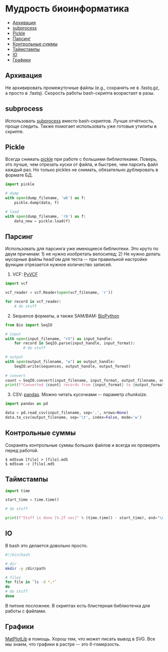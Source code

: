 # Мудрость биоинформатика

* [Архивация](#zip)
* [subprocess](#subprocess)
* [Pickle](#pickle)
* [Парсинг](#parsing)
* [Контрольные суммы](#checksum)
* [Таймстампы](#timestamp)
* [IO](#io)
* [Графики](#graph)

<a name="zip"></a>
## Архивация

Не архивировать промежуточные файлы (e.g., сохранять не в .fastq.gz, а просто в .fastq).
Скорость работы bash-скрипта возрастает в разы.

<a name="subprocess"></a>
## subprocess

Использовать [subprocess](https://docs.python.org/3/library/subprocess.html) вместо bash-скриптов.
Лучше отчётность, проще следить.
Также помогает использовать уже готовые утилиты в скрипте.

<a name="pickle"></a>
## Pickle

Всегда снимать [pickle](https://docs.python.org/3/library/pickle.html) при работе с большими библиотеками.
Поверь, это лучше, чем отрезать куски от файла, и быстрее, чем парсить файл каждый раз.
Но только pickles не снимать, обязательно дублировать в формате БД.

```python
import pickle

# dump
with open(dump_filename, 'wb') as f:
    pickle.dump(data, f)

# load
with open(dump_filename, 'rb') as f:
    data_new = pickle.load(f)
```

<a name="parsing"></a>
## Парсинг

Использовать для парсинга уже имеющиеся библиотеки.
Это круто по двум причинам: 1) не нужно изобретать велосипед; 2) Не нужно делать мусорные файлы head'ом для теста -- при правильной настройке функции отрезается нужное количество записей.

1. VCF: [PyVCF](https://pyvcf.readthedocs.io/en/latest/)
    
```python
import vcf

vcf_reader = vcf.Reader(open(vcf_filename, 'r'))

for record in vcf_reader:
    # do stuff
```

2. Sequence форматы, а также SAM/BAM: [BioPython](https://biopython.org/wiki/Documentation)

```python
from Bio import SeqIO

# input
with open(input_filename, "rU") as input_handle:
    for record in SeqIO.parse(input_handle, input_format):
        # do stuff

# output
with open(output_filename, "w") as output_handle:
    SeqIO.write(sequences, output_handle, output_format)
    
# convert
count = SeqIO.convert(input_filename, input_format, output_filename, output_format)
print(f"Converted {count} records from {input_format} to {output_format}", end='\n')
```

3. CSV: [pandas](https://pandas.pydata.org/pandas-docs/stable/).
Можно читать кусочками -- параметр *chunksize*.

```python
import pandas as pd

data = pd.read_csv(input_filename, sep=',', nrows=None)
data.to_csv(output_filename, sep='\t', index=False, mode='w')
```

<a name="checksum"></a>
## Контрольные суммы

Сохранять контрольные суммы больших файлов и всегда их проверять перед работой.

```
$ md5sum [file] > [file].md5
$ md5sum -c [file].md5
```

<a name="timestamp"></a>
## Таймстампы

```python
import time

start_time = time.time()

# do stuff

print(f"Stuff is done [%.2f sec]" % (time.time() - start_time), end="\n")
```

<a name="io"></a>
## IO

В bash это делается довольно просто.

```bash
#!/bin/bash

# dir
mkdir -p /dir/path

# files
for file in `ls -d *.*`
do
# do stuff
done
```

В питоне посложнее.
В скриптах есть блистерная библиотечка для работы с файлами.

<a name="graph"></a>
## Графики

[MatPlotLib](https://matplotlib.org/3.1.1/index.html) в помощь.
Хорош тем, что может писать вывод в SVG.
Все мы знаем, что графики в растре -- это б-гомерзость.
